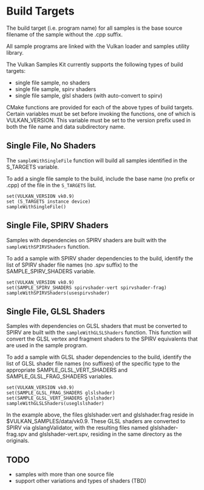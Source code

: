 # Build Targets
The build target (i.e. program name) for all samples is the base source
filename of the sample without the .cpp suffix.

All sample programs are linked with the Vulkan loader and samples utility
library.

The Vulkan Samples Kit currently supports the following types of build targets:
  - single file sample, no shaders
  - single file sample, spirv shaders
  - single file sample, glsl shaders (with auto-convert to spirv)

CMake functions are provided for each of the above types of build targets.
Certain variables must be set before invoking the functions, one of which is
VULKAN_VERSION.  This variable must be set to the version prefix used in both
the file name and data subdirectory name.

## Single File, No Shaders
The `sampleWithSingleFile` function will build all samples identified in the
S_TARGETS variable.

To add a single file sample to the build, include the base name (no prefix or
.cpp) of the file in the `S_TARGETS` list.

```
set(VULKAN_VERSION vk0.9)
set (S_TARGETS instance device)
sampleWithSingleFile()
```

## Single File, SPIRV Shaders
Samples with dependencies on SPIRV shaders are built with the
`sampleWithSPIRVShaders` function.

To add a sample with SPIRV shader dependencies to the build, identify the list
of SPIRV shader file names (no .spv suffix) to the SAMPLE_SPIRV_SHADERS
variable.

```
set(VULKAN_VERSION vk0.9)
set(SAMPLE_SPIRV_SHADERS spirvshader-vert spirvshader-frag)
sampleWithSPIRVShaders(usespirvshader)
```

## Single File, GLSL Shaders
Samples with dependencies on GLSL shaders that must be converted to SPIRV are
built with the `sampleWithGLSLShaders` function.  This function will convert
the GLSL vertex and fragment shaders to the SPIRV equivalents that are used
in the sample program.

To add a sample with GLSL shader dependencies to the build, identify the list
of GLSL shader file names (no suffixes) of the specific type to the
appropriate SAMPLE_GLSL_VERT_SHADERS and SAMPLE_GLSL_FRAG_SHADERS variables.

```
set(VULKAN_VERSION vk0.9)
set(SAMPLE_GLSL_FRAG_SHADERS glslshader)
set(SAMPLE_GLSL_VERT_SHADERS glslshader)
sampleWithGLSLShaders(useglslshader)
```

In the example above, the files glslshader.vert and glslshader.frag reside in
$VULKAN_SAMPLES/data/vk0.9.  These GLSL shaders are converted to SPIRV via
glslangValidator, with the resulting files named glslshader-frag.spv and
glslshader-vert.spv, residing in the same directory as the originals.

## TODO
- samples with more than one source file
- support other variations and types of shaders (TBD)

